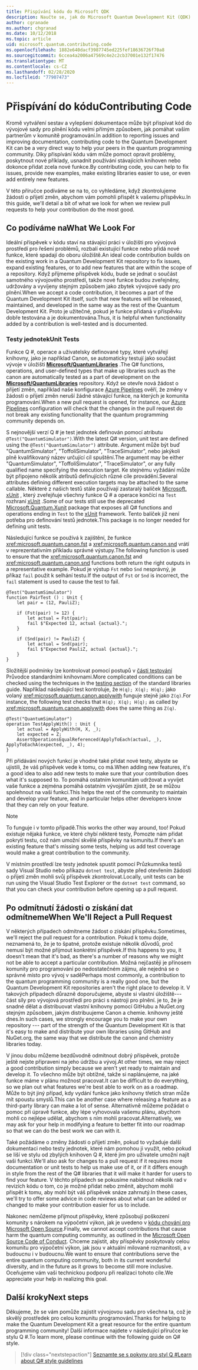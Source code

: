 ```yaml
---
title: Přispívání kódu do Microsoft QDK
description: Naučte se, jak do Microsoft Quantum Development Kit (QDK) přispívat kód Sample a Library.
author: cgranade
ms.author: chgranad
ms.date: 10/12/2018
ms.topic: article
uid: microsoft.quantum.contributing.code
ms.openlocfilehash: 1882e640dacf3987745ed225fef18636726f70a8
ms.sourcegitcommit: 6ccea4a2006a47569c4e2c2cb37001e132f17476
ms.translationtype: MT
ms.contentlocale: cs-CZ
ms.lasthandoff: 02/28/2020
ms.locfileid: "77907473"
---
```

# <a name="contributing-code"></a><span data-ttu-id="c75a0-103">Přispívání do kódu</span><span class="sxs-lookup"><span data-stu-id="c75a0-103">Contributing Code</span></span> #

<span data-ttu-id="c75a0-104">Kromě vytváření sestav a vylepšení dokumentace může být přispívat kód do vývojové sady pro plnění kódu velmi přímým způsobem, jak pomáhat vašim partnerům v komunitě programování.</span><span class="sxs-lookup"><span data-stu-id="c75a0-104">In addition to reporting issues and improving documentation, contributing code to the Quantum Development Kit can be a very direct way to help your peers in the quantum programming community.</span></span>
<span data-ttu-id="c75a0-105">Díky přispívání kódu vám může pomoct opravit problémy, poskytnout nové příklady, usnadnit používání stávajících knihoven nebo dokonce přidat zcela nové funkce.</span><span class="sxs-lookup"><span data-stu-id="c75a0-105">By contributing code, you can help to fix issues, provide new examples, make existing libraries easier to use, or even add entirely new features.</span></span>

<span data-ttu-id="c75a0-106">V této příručce podíváme se na to, co vyhledáme, když zkontrolujeme žádosti o přijetí změn, abychom vám pomohli přispět k vašemu příspěvku.</span><span class="sxs-lookup"><span data-stu-id="c75a0-106">In this guide, we'll detail a bit of what we look for when we review pull requests to help your contribution do the most good.</span></span>

## <a name="what-we-look-for"></a><span data-ttu-id="c75a0-107">Co podíváme na</span><span class="sxs-lookup"><span data-stu-id="c75a0-107">What We Look For</span></span> ##

<span data-ttu-id="c75a0-108">Ideální příspěvek v kódu staví na stávající práci v úložišti pro vývojová prostředí pro řešení problémů, rozbalí existující funkce nebo přidá nové funkce, které spadají do oboru úložiště.</span><span class="sxs-lookup"><span data-stu-id="c75a0-108">An ideal code contribution builds on the existing work in a Quantum Development Kit repository to fix issues, expand existing features, or to add new features that are within the scope of a repository.</span></span>
<span data-ttu-id="c75a0-109">Když přijmeme příspěvek kódu, bude se jednat o součást samotného vývojového prostředí, takže nové funkce budou zveřejněny, udržovány a vyvíjeny stejným způsobem jako zbytek vývojové sady pro plnění.</span><span class="sxs-lookup"><span data-stu-id="c75a0-109">When we accept a code contribution, it becomes a part of the Quantum Development Kit itself, such that new features will be released, maintained, and developed in the same way as the rest of the Quantum Development Kit.</span></span>
<span data-ttu-id="c75a0-110">Proto je užitečné, pokud je funkce přidaná v příspěvku dobře testována a je dokumentována.</span><span class="sxs-lookup"><span data-stu-id="c75a0-110">Thus, it is helpful when functionality added by a contribution is well-tested and is documented.</span></span>

### <a name="unit-tests"></a><span data-ttu-id="c75a0-111">Testy jednotek</span><span class="sxs-lookup"><span data-stu-id="c75a0-111">Unit Tests</span></span> ###

<span data-ttu-id="c75a0-112">Funkce Q #, operace a uživatelsky definované typy, které vytvářejí knihovny, jako je například Canon, se automaticky testují jako součást vývoje v úložišti [**Microsoft/QuantumLibraries**](https://github.com/Microsoft/QuantumLibraries/) .</span><span class="sxs-lookup"><span data-stu-id="c75a0-112">The Q# functions, operations, and user-defined types that make up libraries such as the canon are automatically tested as a part of development on the [**Microsoft/QuantumLibraries**](https://github.com/Microsoft/QuantumLibraries/) repository.</span></span>
<span data-ttu-id="c75a0-113">Když se otevře nová žádost o přijetí změn, například naše konfigurace [Azure Pipelines](https://azure.microsoft.com/services/devops/pipelines/) ověří, že změny v žádosti o přijetí změn neruší žádné stávající funkce, na kterých je komunita programování.</span><span class="sxs-lookup"><span data-stu-id="c75a0-113">When a new pull request is opened, for instance, our [Azure Pipelines](https://azure.microsoft.com/services/devops/pipelines/) configuration will check that the changes in the pull request do not break any existing functionality that the quantum programming community depends on.</span></span>

<span data-ttu-id="c75a0-114">S nejnovější verzí Q # je test jednotek definován pomocí atributu `@Test("QuantumSimulator")`.</span><span class="sxs-lookup"><span data-stu-id="c75a0-114">With the latest Q# version, unit test are defined using the `@Test("QuantumSimulator")` attribute.</span></span> <span data-ttu-id="c75a0-115">Argument může být buď "QuantumSimulator", "ToffoliSimulator", "TraceSimulator", nebo jakýkoli plně kvalifikovaný název určující cíl spuštění.</span><span class="sxs-lookup"><span data-stu-id="c75a0-115">The argument may be either "QuantumSimulator", "ToffoliSimulator", "TraceSimulator", or any fully qualified name specifying the execution target.</span></span> <span data-ttu-id="c75a0-116">Ke stejnému vyžádání může být připojeno několik atributů definujících různé cíle provádění.</span><span class="sxs-lookup"><span data-stu-id="c75a0-116">Several attributes defining different execution targets may be attached to the same callable.</span></span> <span data-ttu-id="c75a0-117">Některé z našich testů stále používají zastaralý balíček [Microsoft. xUnit](https://www.nuget.org/packages/Microsoft.Quantum.Xunit/) , který zveřejňuje všechny funkce Q # a operace končící na `Test` rozhraní [xUnit](https://xunit.github.io/) .</span><span class="sxs-lookup"><span data-stu-id="c75a0-117">Some of our tests still use the deprecated [Microsoft.Quantum.Xunit](https://www.nuget.org/packages/Microsoft.Quantum.Xunit/) package that exposes all Q# functions and operations ending in `Test` to the [xUnit](https://xunit.github.io/) framework.</span></span> <span data-ttu-id="c75a0-118">Tento balíček již není potřeba pro definování testů jednotek.</span><span class="sxs-lookup"><span data-stu-id="c75a0-118">This package is no longer needed for defining unit tests.</span></span> 

<span data-ttu-id="c75a0-119">Následující funkce se používá k zajištění, že funkce <xref:microsoft.quantum.canon.fst> a <xref:microsoft.quantum.canon.snd> vrátí v reprezentativním příkladu správné výstupy.</span><span class="sxs-lookup"><span data-stu-id="c75a0-119">The following function is used to ensure that the <xref:microsoft.quantum.canon.fst> and <xref:microsoft.quantum.canon.snd> functions both return the right outputs in a representative example.</span></span>
<span data-ttu-id="c75a0-120">Pokud je výstup `Fst` nebo `Snd` nesprávný, je příkaz `fail` použit k selhání testu.</span><span class="sxs-lookup"><span data-stu-id="c75a0-120">If the output of `Fst` or `Snd` is incorrect, the `fail` statement is used to cause the test to fail.</span></span>

```qsharp
@Test("QuantumSimulator")
function PairTest () : Unit {
    let pair = (12, PauliZ);

    if (Fst(pair) != 12) {
        let actual = Fst(pair);
        fail $"Expected 12, actual {actual}.";
    }

    if (Snd(pair) != PauliZ) {
        let actual = Snd(pair);
        fail $"Expected PauliZ, actual {actual}.";
    }
}
```

<span data-ttu-id="c75a0-121">Složitější podmínky lze kontrolovat pomocí postupů v [části testování](xref:microsoft.quantum.libraries.diagnostics) Průvodce standardními knihovnami.</span><span class="sxs-lookup"><span data-stu-id="c75a0-121">More complicated conditions can be checked using the techniques in the [testing section](xref:microsoft.quantum.libraries.diagnostics) of the standard libraries guide.</span></span>
<span data-ttu-id="c75a0-122">Například následující test kontroluje, že `H(q); X(q); H(q);` jako volaný <xref:microsoft.quantum.canon.applywith> funguje stejně jako `Z(q)`.</span><span class="sxs-lookup"><span data-stu-id="c75a0-122">For instance, the following test checks that `H(q); X(q); H(q);` as called by <xref:microsoft.quantum.canon.applywith> does the same thing as `Z(q)`.</span></span>

```qsharp
@Test("QuantumSimulator")
operation TestApplyWith() : Unit {
    let actual = ApplyWith(H, X, _);
    let expected = Z;
    AssertOperationsEqualReferenced(ApplyToEach(actual, _), ApplyToEachA(expected, _), 4);
}
```

<span data-ttu-id="c75a0-123">Při přidávání nových funkcí je vhodné také přidat nové testy, abyste se ujistili, že váš příspěvek vede k tomu, co má.</span><span class="sxs-lookup"><span data-stu-id="c75a0-123">When adding new features, it's a good idea to also add new tests to make sure that your contribution does what it's supposed to.</span></span>
<span data-ttu-id="c75a0-124">To pomáhá ostatním komunitám udržovat a vyvíjet vaše funkce a zejména pomáhá ostatním vývojářům zjistit, že se můžou spolehnout na vaši funkci.</span><span class="sxs-lookup"><span data-stu-id="c75a0-124">This helps the rest of the community to maintain and develop your feature, and in particular helps other developers know that they can rely on your feature.</span></span>

> [!NOTE]
> <span data-ttu-id="c75a0-125">To funguje i v tomto případě.</span><span class="sxs-lookup"><span data-stu-id="c75a0-125">This works the other way around, too!</span></span>
> <span data-ttu-id="c75a0-126">Pokud existuje nějaká funkce, ve které chybí některé testy, Pomozte nám přidat pokrytí testu, což nám umožní skvělé příspěvky na komunitu.</span><span class="sxs-lookup"><span data-stu-id="c75a0-126">If there's an existing feature that's missing some tests, helping us add test coverage would make a great contribution to the community.</span></span>

<span data-ttu-id="c75a0-127">V místním prostředí lze testy jednotek spustit pomocí Průzkumníka testů sady Visual Studio nebo příkazu `dotnet test`, abyste před otevřením žádosti o přijetí změn mohli svůj příspěvek zkontrolovat.</span><span class="sxs-lookup"><span data-stu-id="c75a0-127">Locally, unit tests can be run using the Visual Studio Test Explorer or the `dotnet test` command, so that you can check your contribution before opening up a pull request.</span></span>

<!-- TODO:
### Comments and Documentation ###

### Citations and References ### -->

## <a name="when-well-reject-a-pull-request"></a><span data-ttu-id="c75a0-128">Po odmítnutí žádosti o získání dat odmítneme</span><span class="sxs-lookup"><span data-stu-id="c75a0-128">When We'll Reject a Pull Request</span></span> ##

<span data-ttu-id="c75a0-129">V některých případech odmítneme žádost o získání příspěvku.</span><span class="sxs-lookup"><span data-stu-id="c75a0-129">Sometimes, we'll reject the pull request for a contribution.</span></span>
<span data-ttu-id="c75a0-130">Pokud k tomu dojde, neznamená to, že je to špatné, protože existuje několik důvodů, proč nemusí být možné přijmout konkrétní příspěvek.</span><span class="sxs-lookup"><span data-stu-id="c75a0-130">If this happens to you, it doesn't mean that it's bad, as there's a number of reasons why we might not be able to accept a particular contribution.</span></span>
<span data-ttu-id="c75a0-131">Možná nejčastěji je přínosem komunity pro programování po nedostatečném zájmu, ale nejedná se o správné místo pro vývoj v sadě</span><span class="sxs-lookup"><span data-stu-id="c75a0-131">Perhaps most commonly, a contribution to the quantum programming community is a really good one, but the Quantum Development Kit repositories aren't the right place to develop it.</span></span>
<span data-ttu-id="c75a0-132">V takových případech důrazně doporučujeme, abyste si vlastní úložiště---část síly pro vývojová prostředí pro práci s nástroji pro plnění. je to, že je snadné dělat a distribuovat vlastní knihovny pomocí GitHubu a NuGet.org stejným způsobem, jakým distribuujeme Canon a chemie. knihovny ještě dnes.</span><span class="sxs-lookup"><span data-stu-id="c75a0-132">In such cases, we strongly encourage you to make your own repository --- part of the strength of the Quantum Development Kit is that it's easy to make and distribute your own libraries using GitHub and NuGet.org, the same way that we distribute the canon and chemistry libraries today.</span></span>

<span data-ttu-id="c75a0-133">V jinou dobu můžeme bezdůvodně odmítnout dobrý příspěvek, protože ještě nejste připraveni na jeho údržbu a vývoj.</span><span class="sxs-lookup"><span data-stu-id="c75a0-133">At other times, we may reject a good contribution simply because we aren't yet ready to maintain and develop it.</span></span>
<span data-ttu-id="c75a0-134">To všechno může být obtížné, takže si naplánujeme, na jaké funkce máme v plánu možnost pracovat.</span><span class="sxs-lookup"><span data-stu-id="c75a0-134">It can be difficult to do everything, so we plan out what features we're best able to work on as a roadmap.</span></span>
<span data-ttu-id="c75a0-135">Může to být jiný případ, kdy vydání funkce jako knihovny třetích stran může mít spoustu smyslů.</span><span class="sxs-lookup"><span data-stu-id="c75a0-135">This can be another case where releasing a feature as a third-party library can make a lot of sense.</span></span>
<span data-ttu-id="c75a0-136">Alternativně můžeme požádat o pomoc při úpravě funkce, aby lépe vyhovovala vašemu plánu, abychom mohli co nejlépe udělat, abychom s ním mohli pracovat.</span><span class="sxs-lookup"><span data-stu-id="c75a0-136">Alternatively, we may ask for your help in modifying a feature to better fit into our roadmap so that we can do the best work we can with it.</span></span>

<span data-ttu-id="c75a0-137">Také požádáme o změny žádosti o přijetí změn, pokud to vyžaduje další dokumentaci nebo testy jednotek, které nám pomohou ji využít, nebo pokud se liší ve stylu od zbylých knihoven Q #, které jim pro uživatele umožní najít vaši funkci.</span><span class="sxs-lookup"><span data-stu-id="c75a0-137">We'll also ask for changes to a pull request if it requires more documentation or unit tests to help us make use of it, or if it differs enough in style from the rest of the Q# libraries that it will make it harder for users to find your feature.</span></span>
<span data-ttu-id="c75a0-138">V těchto případech se pokusíme nabídnout několik rad v revizích kódu o tom, co je možné přidat nebo změnit, abychom mohli přispět k tomu, aby mohl být váš příspěvek snáze zahrnutý.</span><span class="sxs-lookup"><span data-stu-id="c75a0-138">In these cases, we'll try to offer some advice in code reviews about what can be added or changed to make your contribution easier for us to include.</span></span>

<span data-ttu-id="c75a0-139">Nakonec nemůžeme přijmout příspěvky, které způsobují poškození komunity s nárokem na výpočetní výkon, jak je uvedeno v [kódu chování pro Microsoft Open Source](https://opensource.microsoft.com/codeofconduct/).</span><span class="sxs-lookup"><span data-stu-id="c75a0-139">Finally, we cannot accept contributions that cause harm the quantum computing community, as outlined in the [Microsoft Open Source Code of Conduct](https://opensource.microsoft.com/codeofconduct/).</span></span>
<span data-ttu-id="c75a0-140">Chceme zajistit, aby příspěvky poskytovaly celou komunitu pro výpočetní výkon, jak jsou v aktuální milované rozmanitosti, a v budoucnu i v budoucnu.</span><span class="sxs-lookup"><span data-stu-id="c75a0-140">We want to ensure that contributions serve the entire quantum computing community, both in its current wonderful diversity, and in the future as it grows to become still more inclusive.</span></span>
<span data-ttu-id="c75a0-141">Oceňujeme vám vaši technickou podporu při realizaci tohoto cíle.</span><span class="sxs-lookup"><span data-stu-id="c75a0-141">We appreciate your help in realizing this goal.</span></span>

## <a name="next-steps"></a><span data-ttu-id="c75a0-142">Další kroky</span><span class="sxs-lookup"><span data-stu-id="c75a0-142">Next steps</span></span> ##

<span data-ttu-id="c75a0-143">Děkujeme, že se vám pomůže zajistit vývojovou sadu pro všechna ta, což je skvělý prostředek pro celou komunitu programování.</span><span class="sxs-lookup"><span data-stu-id="c75a0-143">Thanks for helping to make the Quantum Development Kit a great resource for the entire quantum programming community!</span></span>
<span data-ttu-id="c75a0-144">Další informace najdete v následující příručce ke stylu Q #.</span><span class="sxs-lookup"><span data-stu-id="c75a0-144">To learn more, please continue with the following guide on Q# style.</span></span>

> [!div class="nextstepaction"]
> [<span data-ttu-id="c75a0-145">Seznamte se s pokyny pro styl Q #</span><span class="sxs-lookup"><span data-stu-id="c75a0-145">Learn about Q# style guidelines</span></span>](xref:microsoft.quantum.contributing.style)
